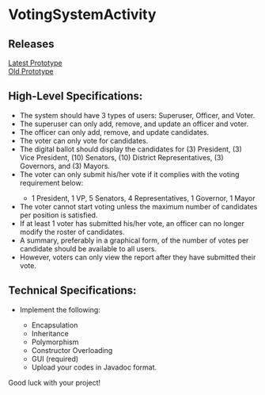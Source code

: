 # VotingSystemActivity
<body>
	<h2>Releases</h2>
<a href="https://github.com/CarlVictorV/Voting_System_Activity/releases/tag/v1.0">Latest Prototype</a><br>
<a href="https://github.com/CarlVictorV/Voting_System_Activity/releases/tag/V0.9.9">Old Prototype</a>
	<h2>High-Level Specifications:</h2>
	<ul>
		<li>The system should have 3 types of users: Superuser, Officer, and Voter.</li>
		<li>The superuser can only add, remove, and update an officer and voter.</li>
		<li>The officer can only add, remove, and update candidates.</li>
		<li>The voter can only vote for candidates.</li>
		<li>The digital ballot should display the candidates for (3) President, (3) Vice President, (10) Senators, (10) District Representatives, (3) Governors, and (3) Mayors.</li>
		<li>The voter can only submit his/her vote if it complies with the voting requirement below:</li>
		<ul>
			<li>1 President, 1 VP, 5 Senators, 4 Representatives, 1 Governor, 1 Mayor</li>
		</ul>
		<li>The voter cannot start voting unless the maximum number of candidates per position is satisfied.</li>
		<li>If at least 1 voter has submitted his/her vote, an officer can no longer modify the roster of candidates.</li>
		<li>A summary, preferably in a graphical form, of the number of votes per candidate should be available to all users.</li>
		<li>However, voters can only view the report after they have submitted their vote.</li>
	</ul>
	<h2>Technical Specifications:</h2>
	<ul>
		<li>Implement the following:</li>
		<ul>
			<li>Encapsulation</li>
			<li>Inheritance</li>
			<li>Polymorphism</li>
			<li>Constructor Overloading</li>
			<li>GUI (required)</li>
			<li>Upload your codes in Javadoc format.</li>
		</ul>
	</ul>
<p>Good luck with your project!</p>
</body>
<!--Finished Prototype--!>
